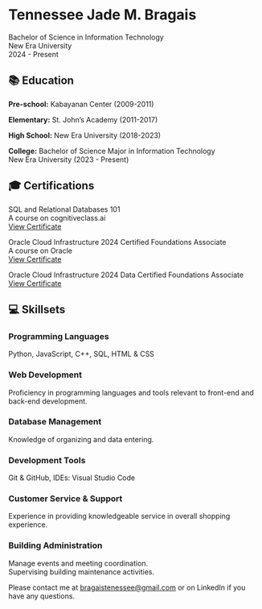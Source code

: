 <!DOCTYPE html>
<html lang="en">
<head>
    <meta charset="UTF-8">
    <meta name="viewport" content="width=device-width, initial-scale=1.0">
</head>
<body>
    <h1>Tennessee Jade M. Bragais</h1>
    <p class="contact">Bachelor of Science in Information Technology<br>
    New Era University<br>
    2024 - Present</p>
    <section>
        <h2>📚 Education</h2>
        <p><strong>Pre-school:</strong> Kabayanan Center (2009-2011)</p>
        <p><strong>Elementary:</strong> St. John’s Academy (2011-2017)</p>
        <p><strong>High School:</strong> New Era University (2018-2023)</p>
        <p><strong>College:</strong> Bachelor of Science Major in Information Technology<br>
           New Era University (2023 - Present)</p>
    </section>
    <section>
        <h2>🎓 Certifications</h2>
        <p>SQL and Relational Databases 101<br>
           A course on cognitiveclass.ai<br>
           <a href="https://courses.cognitiveclass.ai/certificates/bf0ce26fefe24f438d35de38c997d4d9">View Certificate</a></p>
         <p>Oracle Cloud Infrastructure 2024 Certified Foundations Associate<br>
          A course on Oracle<br>
           <a href="https://catalog-education.oracle.com/ords/certview/sharebadge?id=35C12E67DB308094029B8F75208D4ED6CA39D4DC411DE94A440F8031C7CE2EF2#">View Certificate</a></p>
        <p>Oracle Cloud Infrastructure 2024 Data Certified Foundations Associate<br>
           <a href="https://catalog-education.oracle.com/ords/certview/sharebadge?id=35C12E67DB308094029B8F75208D4ED63DC3F44AB3DB4C876247F572A87BB7B0#">View Certificate</a></p>
    </section>
    <section>
        <h2>💻 Skillsets</h2>
        <h3>Programming Languages</h3>
        <p>Python, JavaScript, C++, SQL, HTML & CSS</p>
        <h3>Web Development</h3>
        <p>Proficiency in programming languages and tools relevant to front-end and back-end development.</p>
        <h3>Database Management</h3>
        <p>Knowledge of organizing and data entering.</p>
        <h3>Development Tools</h3>
        <p>Git & GitHub, IDEs: Visual Studio Code</p>
        <h3>Customer Service & Support</h3>
        <p>Experience in providing knowledgeable service in overall shopping experience.</p>
        <h3>Building Administration</h3>
        <p>Manage events and meeting coordination.<br>
           Supervising building maintenance activities.</p>
    </section>
    <footer>
        <p>Please contact me at <a href="mailto:bragaistenessee@gmail.com">bragaistenessee@gmail.com</a> or on LinkedIn if you have any questions.</p>
    </footer>
</body>
</html>
